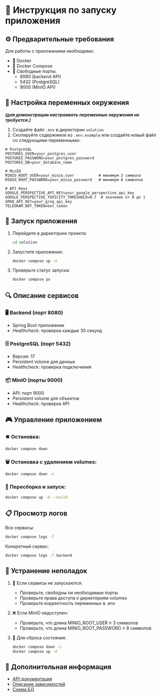# 🚀 Инструкция по запуску приложения

## ⚙️ Предварительные требования

Для работы с приложением необходимо:

- 🐳 Docker
- 🔧 Docker Compose
- 🔌 Свободные порты:
    - 8080 (backend API)
    - 5432 (PostgreSQL)
    - 9000 (MinIO API)

## 🔑 Настройка переменных окружения

**_(для демонстрации настраивать переменные окружения не требуется.)_**

1. Создайте файл `.env` в директории `solution`
2. Скопируйте содержимое из `.env.example` или создайте новый файл со следующими переменными:

```env
# PostgreSQL
POSTGRES_USER=your_postgres_user
POSTGRES_PASSWORD=your_postgres_password
POSTGRES_DB=your_database_name

# MinIO
MINIO_ROOT_USER=your_minio_user           # минимум 3 символа
MINIO_ROOT_PASSWORD=your_minio_password   # минимум 8 символов

# API Keys
GOOGLE_PERSPECTIVE_API_KEY=your_google_perspective_api_key
GOOGLE_PERSPECTIVE_TOXICITY_THRESHOLD=0.7  # значение от 0 до 1
GROQ_API_KEY=your_groq_api_key
TELEGRAM_BOT_TOKEN=bot_token
```

## 🚦 Запуск приложения

1. Перейдите в директорию проекта:
   ```sh
   cd solution
   ```

2. Запустите приложение:
   ```sh
   docker compose up -d
   ```

3. Проверьте статус запуска:
   ```sh
   docker compose ps
   ```

## 🔍 Описание сервисов

### 🖥️ Backend (порт 8080)

- Spring Boot приложение
- Healthcheck: проверка каждые 30 секунд

### 🗄️ PostgreSQL (порт 5432)

- Версия: 17
- Persistent volume для данных
- Healthcheck: проверка подключения

### 📦 MinIO (порты 9000)

- API: порт 9000
- Persistent volume для объектов
- Healthcheck: проверка API

## 🎮 Управление приложением

### ⏹️ Остановка:

```sh
docker compose down
```

### 🗑️ Остановка с удалением volumes:

```sh
docker compose down -v
```

### 🔄 Пересборка и запуск:

```sh
docker compose up -d --build
```

## 📋 Просмотр логов

Все сервисы:

```sh
docker compose logs -f
```

Конкретный сервис:

```sh
docker compose logs -f backend
```

## 🔧 Устранение неполадок

1. 🚫 Если сервисы не запускаются:
    - Проверьте, свободны ли необходимые порты
    - Проверьте права доступа к директориям volumes
    - Проверьте корректность переменных в .env

2. ❌ Если MinIO недоступен:
    - Проверьте, что длина MINIO_ROOT_USER ≥ 3 символов
    - Проверьте, что длина MINIO_ROOT_PASSWORD ≥ 8 символов

3. 🔄 Для сброса состояния:
   ```sh
   docker compose down -v
   docker compose up -d
   ```

## 📝 Дополнительная информация

- [API-документация](./docs/api.yaml)
- [Описание зависимостей](./docs/DEPENDENCIES.md)
- [Схема БД](./docs/DB_SCHEMA.md)

